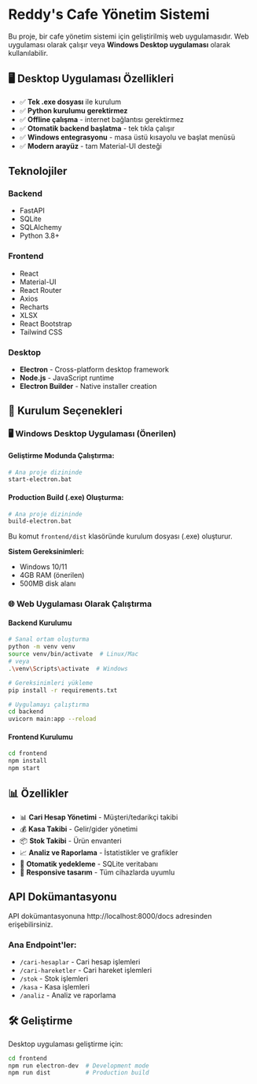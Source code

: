 # Reddy's Cafe Yönetim Sistemi

Bu proje, bir cafe yönetim sistemi için geliştirilmiş web uygulamasıdır. Web uygulaması olarak çalışır veya **Windows Desktop uygulaması** olarak kullanılabilir.

## 🖥️ Desktop Uygulaması Özellikleri

- ✅ **Tek .exe dosyası** ile kurulum
- ✅ **Python kurulumu gerektirmez**
- ✅ **Offline çalışma** - internet bağlantısı gerektirmez
- ✅ **Otomatik backend başlatma** - tek tıkla çalışır
- ✅ **Windows entegrasyonu** - masa üstü kısayolu ve başlat menüsü
- ✅ **Modern arayüz** - tam Material-UI desteği

## Teknolojiler

### Backend
- FastAPI
- SQLite
- SQLAlchemy
- Python 3.8+

### Frontend
- React
- Material-UI
- React Router
- Axios
- Recharts
- XLSX
- React Bootstrap
- Tailwind CSS

### Desktop
- **Electron** - Cross-platform desktop framework
- **Node.js** - JavaScript runtime
- **Electron Builder** - Native installer creation

## 🚀 Kurulum Seçenekleri

### 🖥️ Windows Desktop Uygulaması (Önerilen)

#### Geliştirme Modunda Çalıştırma:
```bash
# Ana proje dizininde
start-electron.bat
```

#### Production Build (.exe) Oluşturma:
```bash
# Ana proje dizininde  
build-electron.bat
```

Bu komut `frontend/dist` klasöründe kurulum dosyası (.exe) oluşturur.

**Sistem Gereksinimleri:**
- Windows 10/11
- 4GB RAM (önerilen)
- 500MB disk alanı

### 🌐 Web Uygulaması Olarak Çalıştırma

#### Backend Kurulumu
```bash
# Sanal ortam oluşturma
python -m venv venv
source venv/bin/activate  # Linux/Mac
# veya
.\venv\Scripts\activate  # Windows

# Gereksinimleri yükleme
pip install -r requirements.txt

# Uygulamayı çalıştırma
cd backend
uvicorn main:app --reload
```

#### Frontend Kurulumu
```bash
cd frontend
npm install
npm start
```

## 📊 Özellikler

- 📊 **Cari Hesap Yönetimi** - Müşteri/tedarikçi takibi
- 💰 **Kasa Takibi** - Gelir/gider yönetimi  
- 📦 **Stok Takibi** - Ürün envanteri
- 📈 **Analiz ve Raporlama** - İstatistikler ve grafikler
- 🔄 **Otomatik yedekleme** - SQLite veritabanı
- 📱 **Responsive tasarım** - Tüm cihazlarda uyumlu

## API Dokümantasyonu

API dokümantasyonuna http://localhost:8000/docs adresinden erişebilirsiniz.

### Ana Endpoint'ler:
- `/cari-hesaplar` - Cari hesap işlemleri
- `/cari-hareketler` - Cari hareket işlemleri  
- `/stok` - Stok işlemleri
- `/kasa` - Kasa işlemleri
- `/analiz` - Analiz ve raporlama

## 🛠️ Geliştirme

Desktop uygulaması geliştirme için:

```bash
cd frontend
npm run electron-dev  # Development mode
npm run dist          # Production build
``` 